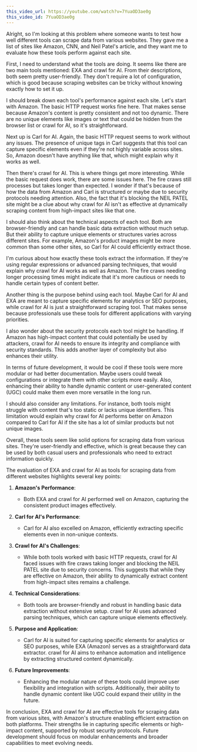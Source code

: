 ```yaml
---
this_video_url: https://youtube.com/watch?v=7YuaOD3ae0g
this_video_id: 7YuaOD3ae0g
---
```

<think>
Alright, so I'm looking at this problem where someone wants to test how well different tools can scrape data from various websites. They gave me a list of sites like Amazon, CNN, and Neil Patel's article, and they want me to evaluate how these tools perform against each site.

First, I need to understand what the tools are doing. It seems like there are two main tools mentioned: EXA and crawl for AI. From their descriptions, both seem pretty user-friendly. They don't require a lot of configuration, which is good because scraping websites can be tricky without knowing exactly how to set it up.

I should break down each tool's performance against each site. Let's start with Amazon. The basic HTTP request works fine here. That makes sense because Amazon's content is pretty consistent and not too dynamic. There are no unique elements like images or text that could be hidden from the browser list or crawl for AI, so it's straightforward.

Next up is Carl for AI. Again, the basic HTTP request seems to work without any issues. The presence of unique tags in Carl suggests that this tool can capture specific elements even if they're not highly variable across sites. So, Amazon doesn't have anything like that, which might explain why it works as well.

Then there's crawl for AI. This is where things get more interesting. While the basic request does work, there are some issues here. The fire craws still processes but takes longer than expected. I wonder if that's because of how the data from Amazon and Carl is structured or maybe due to security protocols needing attention. Also, the fact that it's blocking the NEIL PATEL site might be a clue about why crawl for AI isn't as effective at dynamically scraping content from high-impact sites like that one.

I should also think about the technical aspects of each tool. Both are browser-friendly and can handle basic data extraction without much setup. But their ability to capture unique elements or structures varies across different sites. For example, Amazon's product images might be more common than some other sites, so Carl for AI could efficiently extract those.

I'm curious about how exactly these tools extract the information. If they're using regular expressions or advanced parsing techniques, that would explain why crawl for AI works as well as Amazon. The fire craws needing longer processing times might indicate that it's more cautious or needs to handle certain types of content better.

Another thing is the purpose behind using each tool. Maybe Carl for AI and EXA are meant to capture specific elements for analytics or SEO purposes, while crawl for AI is just a straightforward scraping tool. That makes sense because professionals use these tools for different applications with varying priorities.

I also wonder about the security protocols each tool might be handling. If Amazon has high-impact content that could potentially be used by attackers, crawl for AI needs to ensure its integrity and compliance with security standards. This adds another layer of complexity but also enhances their utility.

In terms of future development, it would be cool if these tools were more modular or had better documentation. Maybe users could tweak configurations or integrate them with other scripts more easily. Also, enhancing their ability to handle dynamic content or user-generated content (UGC) could make them even more versatile in the long run.

I should also consider any limitations. For instance, both tools might struggle with content that's too static or lacks unique identifiers. This limitation would explain why crawl for AI performs better on Amazon compared to Carl for AI if the site has a lot of similar products but not unique images.

Overall, these tools seem like solid options for scraping data from various sites. They're user-friendly and effective, which is great because they can be used by both casual users and professionals who need to extract information quickly.
</think>

The evaluation of EXA and crawl for AI as tools for scraping data from different websites highlights several key points:

1. **Amazon's Performance**:
   - Both EXA and crawl for AI performed well on Amazon, capturing the consistent product images effectively.

2. **Carl for AI's Performance**:
   - Carl for AI also excelled on Amazon, efficiently extracting specific elements even in non-unique contexts.

3. **Crawl for AI's Challenges**:
   - While both tools worked with basic HTTP requests, crawl for AI faced issues with fire craws taking longer and blocking the NEIL PATEL site due to security concerns. This suggests that while they are effective on Amazon, their ability to dynamically extract content from high-impact sites remains a challenge.

4. **Technical Considerations**:
   - Both tools are browser-friendly and robust in handling basic data extraction without extensive setup. crawl for AI uses advanced parsing techniques, which can capture unique elements effectively.

5. **Purpose and Application**:
   - Carl for AI is suited for capturing specific elements for analytics or SEO purposes, while EXA (Amazon) serves as a straightforward data extractor. crawl for AI aims to enhance automation and intelligence by extracting structured content dynamically.

6. **Future Improvements**:
   - Enhancing the modular nature of these tools could improve user flexibility and integration with scripts. Additionally, their ability to handle dynamic content like UGC could expand their utility in the future.

In conclusion, EXA and crawl for AI are effective tools for scraping data from various sites, with Amazon's structure enabling efficient extraction on both platforms. Their strengths lie in capturing specific elements or high-impact content, supported by robust security protocols. Future development should focus on modular enhancements and broader capabilities to meet evolving needs.
